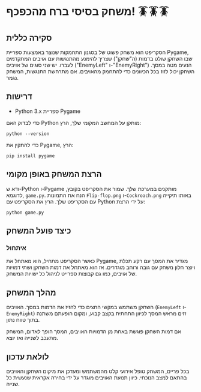 # משחק בסיסי ברח מהכפכף! 🪳🪳🪳

## סקירה כללית

הסקריפט הוא משחק פשוט של בסגנון התחמקות שנוצר באמצעות ספריית Pygame, שבו השחקן שולט בדמות (ה"שחקן") שצריך להימנע מהתנגשות עם אויבים המתקדמים לעברו. יש שני סוגים של אויבים ("EnemyLeft" ו-"EnemyRight") הנעים מטה במסך. השחקן יכול לזוז בכל הכיוונים כדי להתחמק מהאויבים. אם מתרחשת התנגשות, המשחק נגמר.

## דרישות

- Python 3.x
  ספריית Pygame

כדי לבדוק האם Python מותקן על המחשב המקומי שלך, הרץ:

```shell
python --version
```

כדי להתקין את Pygame, הרץ:

```shell
pip install pygame
```

## הרצת המשחק באופן מקומי

  ודא ש-Python ו-Pygame מותקנים במערכת שלך.
  שמור את הסקריפט בקובץ, לדוגמא, `game.py`.
  הנח את התמונות `Flip-flop.png` ו-`Cockroach.png` באותו תיקייה עם הסקריפט שלך.
  הרץ את הסקריפט עם Python על ידי הרצת:

```shell
python game.py
```

## כיצד פועל המשחק

### איתחול

כאשר הסקריפט מתחיל, הוא מאתחל את Pygame, מגדיר את המסך עם רקע תכלת ויוצר חלון משחק עם גובה ורוחב מוגדרים. אז הוא מאתחל את דמות השחקן ושתי דמויות של אויבים, כמו גם קבוצות ספרייט לניהול כל ישויות המשחק.

## מהלך המשחק

השחקן משתמש במקשי החצים כדי להזיז את הדמות במסך. האויבים (`EnemyLeft` ו-`EnemyRight`) זזים מראש המסך לכיוון התחתית בקצב קבוע, ומקום הופעתם משתנה בתוך טווח נתון.

אם דמות השחקן פוגשת באחת מן הדמויות האויבים, המסך הופך לאדום, המשחק מתעכב לשנייה ואז יוצא.

## לולאת עדכון

בכל פריים, המשחק טופל אירועי קלט מהמשתמש ומעדכן את מיקום השחקן והאויבים בהתאם למצב הנוכחי. כיוון תנועת האויבים מוגדר על ידי בחירה אקראית שנעשית כל שנייה.  
